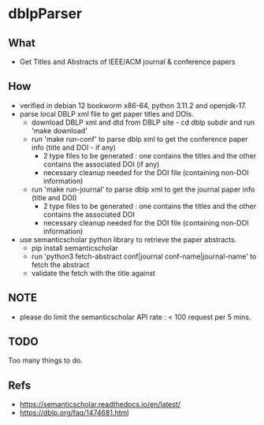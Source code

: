 # dblpParser

## What
* Get Titles and Abstracts of IEEE/ACM journal & conference papers
  
## How
* verified in debian 12 bookworm x86-64, python 3.11.2 and openjdk-17.
* parse local DBLP xml file to get paper titles and DOIs.
  * download DBLP xml and dtd from DBLP site - cd dblp subdir and run 'make download'
  * run 'make run-conf' to parse dblp xml to get the conference paper info (title and DOI - if any)
    * 2 type files to be generated : one contains the titles and the other contains the associated DOI (if any)
    * necessary cleanup needed for the DOI file (containing non-DOI information)
  * run 'make run-journal' to parse dblp xml to get the journal paper info (title and DOI)
    * 2 type files to be generated : one contains the titles and the other contains the associated DOI 
    * necessary cleanup needed for the DOI file (containing non-DOI information)
* use semanticscholar python library to retrieve the paper abstracts.
  * pip install semanticscholar
  * run 'python3 fetch-abstract conf|journal conf-name|journal-name' to fetch the abstract
  * validate the fetch with the title against 

## NOTE
* please do limit the semanticscholar API rate : < 100 request per 5 mins.

## TODO
Too many things to do.

## Refs
* https://semanticscholar.readthedocs.io/en/latest/
* https://dblp.org/faq/1474681.html
